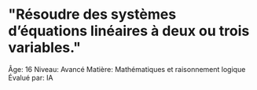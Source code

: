 # "Résoudre des systèmes d’équations linéaires à deux ou trois variables."

Âge: 16
Niveau: Avancé
Matière: Mathématiques et raisonnement logique
Évalué par: IA